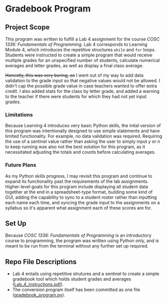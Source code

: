 # Gradebook Program

## Project Scope
This program was written to fulfill a Lab 4 assignment for the course *COSC 1336: Fundamentals of Programming*. Lab 4 corresponds to Learning Module 4, which introduces the repetitive structures `while` and `for` loops. Students were instructed to create a simple program that would receive multiple grades for an unspecified number of students, calculate numerical averages and letter grades, as well as display a final class average.

~~Honestly, this was very boring, so~~ I went out of my way to add data validation to the grade input so that negative values would not be allowed. I didn't cap the possible grade value in case teachers wanted to offer extra credit. I also added stats for the class by letter grade, and added a warning to the teacher if there were students for which they had not yet input grades.

### Limitations
Because Learning 4 introduces very basic Python skills, the intial version of this program was intentionally designed to use simple statements and have limited functionality. For example, no data validation was required. Requiring the use of a sentinel value rather than asking the user to simply input *y* or *n* to keep running was also not the best solution for this program, as it necessitated adjusting the totals and counts before calculating averages.

### Future Plans
As my Python skills progress, I may revisit this program and continue to expand its functionality past the requirements of the lab assignments. Higher-level goals for this program include displaying all student data together at the end in a spreadsheet-type format, building some kind of GUI, adding the capability to sync to a student roster rather than inputting each name each time, and syncing the grade input to the assignments on a syllabus so it's apparent what assignment each of these scores are for.

## Set Up
Because *COSC 1336: Fundamentals of Programming* is an introductory course to programming, the program was written using Python only, and is meant to be run from the terminal without any further set up required.

## Repo File Descriptions
- Lab 4 entails using repetitive strutures and a sentinel to create a simple gradebook tool which holds student grades and averages ([Lab_4_instructions.pdf](https://github.com/emnharris/COSC-1336/blob/master/gradeook_program/Lab_4_instructions.pdf)).
- The conversion program itself has been committed as one file ([gradebook_program.py](https://github.com/emnharris/COSC-1336/blob/master/gradebook_program/gradebook_program.py)).
